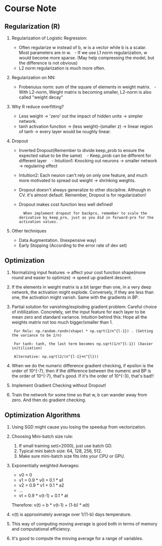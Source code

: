 # Course Note 

## Regularization (R)

1. Regularization of Logistic Regression: 
    - Often regularize w instead of b, w is a vector while b is a scalar. Most parameters are in w. 
    - If we use L1 norm regularization, w would become more sparse. (May help compressing the model, but the difference is not obvious)
    - L2 norm regularization is much more often. 

2. Regularization on NN:
    - Frobenuius norm: sum of the square of elements in weight matrix. 
    - With L2-norm, Weight matrix is becoming smaller, L2-norm is also called "weight decay"
  
3. Why R reduce overfitting?
    - Less weight -> 'zero' out the impact of hidden units -> simpler network. 
    - tanh activation function -> (less weight)-(smaller z) -> linear region of tanh -> every layer would be roughly linear. 

4. Dropout
    - Inverted Dropout(Remember to divide keep_prob to ensure the expected value to be the same)
    - Keep_prob can be different for different layer
    - Intuition1: Knocking out neurons -> smaller network -> regularing effect
    - Intuition2: Each neuron can't rely on only one feature, and much more motivated to spread out weight -> shrinking weights.
    - Dropout doesn't always generalize to other discipline. Although in CV. it's almost default. Remember, Dropout is for regularization!
    - Dropout makes cost function less well defined!
    
            When implement dropout for backpro, remember to scale the derivative by keep_pro, just as you did in forward-pro for the activation values. 
    
 5. Other techniques
    - Data Augmentation. (Inexpensive way)
    - Early Stopping (According to the error rate of dev set)
    
## Optimization

1. Normalizing input features -> affect your cost function shape(more round and easier to optimize) -> speed up gradient descent.

2. If the elements in weight matrix is a bit larger than one, in a very deep network, the activation might explode. Conversely, if they are less than one, the activation might vanish. Same with the gradients in BP. 

3. Partial solution for vanishing/exploding gradient problem: Careful choice of initilization. Concretely, set the input feature for each layer to be mean zero and standard variance. Intuition behind this: Hope all the weights matrix not too much bigger/smaller than 1. 

        For Relu: np.random.randn(shape) * np.sqrt(2/n^{l-1}) . (Setting the variance to be 2/n) 

        For tanh: tanh, the last term becomes np.sqrt(1/n^{l-1}) (Xavier initilization)
        
        Alternative: np.sqrt(2/(n^{l-1}+n^{l}))
 4. When we do the numeric difference gradient checking, if epsilon is the order of 10^{-7}, then if the difference between the numeric and BP is the order of 10^{-7}, that's good. If it's the order of 10^{-3}, that's bad!!
  
 5. Implement Gradient Checking without Dropout!
  
 6. Train the network for some time so that w, b can wander away from zero. And then do gradient checking. 
 
 ## Optimization Algorithms
 
 1. Using SGD might cause you losing the speedup from vectorization. 
 
 2. Choosing Mini-batch size rule:
    1. If small training set(<2000), just use batch GD.
    2. Typical mini batch size: 64, 128, 256, 512.
    3. Make sure mini-batch size fits into your CPU or GPU.
 
 3. Exponentially weighted Averages:
    - v0 = 0
    - v1 = 0.9 * v0 + 0.1 * a1
    - v2 = 0.9 * v1 + 0.1 * a2
    - ...
    - vt = 0.9 * v(t-1) + 0.1 * at
    
    Therefore: v(t) = b * v(t-1) + (1-b) * a(t)
    
 4. v(t) is approximately average over 1/(1-b) days temperature. 
 
 5. This way of computing moving average is good both in terms of memory and computational efficiency. 
 
 6. It's good to compute the moving average for a range of variables. 
